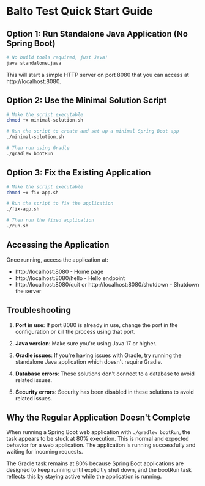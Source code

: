 # Balto Test Quick Start Guide

## Option 1: Run Standalone Java Application (No Spring Boot)

```bash
# No build tools required, just Java!
java standalone.java
```

This will start a simple HTTP server on port 8080 that you can access at http://localhost:8080.

## Option 2: Use the Minimal Solution Script

```bash
# Make the script executable
chmod +x minimal-solution.sh

# Run the script to create and set up a minimal Spring Boot app
./minimal-solution.sh

# Then run using Gradle
./gradlew bootRun
```

## Option 3: Fix the Existing Application

```bash
# Make the script executable
chmod +x fix-app.sh

# Run the script to fix the application
./fix-app.sh

# Then run the fixed application
./run.sh
```

## Accessing the Application

Once running, access the application at:

- http://localhost:8080 - Home page
- http://localhost:8080/hello - Hello endpoint
- http://localhost:8080/quit or http://localhost:8080/shutdown - Shutdown the server

## Troubleshooting

1. **Port in use**: If port 8080 is already in use, change the port in the configuration or kill the process using that port.

2. **Java version**: Make sure you're using Java 17 or higher.

3. **Gradle issues**: If you're having issues with Gradle, try running the standalone Java application which doesn't require Gradle.

4. **Database errors**: These solutions don't connect to a database to avoid related issues.

5. **Security errors**: Security has been disabled in these solutions to avoid related issues.

## Why the Regular Application Doesn't Complete

When running a Spring Boot web application with `./gradlew bootRun`, the task appears to be stuck at 80% execution. This is normal and expected behavior for a web application. The application is running successfully and waiting for incoming requests.

The Gradle task remains at 80% because Spring Boot applications are designed to keep running until explicitly shut down, and the bootRun task reflects this by staying active while the application is running.
